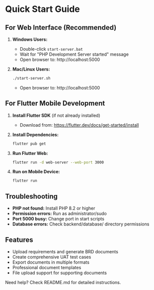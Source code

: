 # Quick Start Guide

## For Web Interface (Recommended)

1. **Windows Users:**
   - Double-click `start-server.bat`
   - Wait for "PHP Development Server started" message
   - Open browser to: http://localhost:5000

2. **Mac/Linux Users:**
   ```bash
   ./start-server.sh
   ```
   - Open browser to: http://localhost:5000

## For Flutter Mobile Development

1. **Install Flutter SDK** (if not already installed)
   - Download from: https://flutter.dev/docs/get-started/install

2. **Install Dependencies:**
   ```bash
   flutter pub get
   ```

3. **Run Flutter Web:**
   ```bash
   flutter run -d web-server --web-port 3000
   ```

4. **Run on Mobile Device:**
   ```bash
   flutter run
   ```

## Troubleshooting

- **PHP not found:** Install PHP 8.2 or higher
- **Permission errors:** Run as administrator/sudo
- **Port 5000 busy:** Change port in start scripts
- **Database errors:** Check backend/database/ directory permissions

## Features

- Upload requirements and generate BRD documents
- Create comprehensive UAT test cases
- Export documents in multiple formats
- Professional document templates
- File upload support for supporting documents

Need help? Check README.md for detailed instructions.

